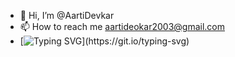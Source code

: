 - 👋 Hi, I’m @AartiDevkar
- 📫 How to reach me aartideokar2003@gmail.com
- [![Typing SVG](https://readme-typing-svg.demolab.com/?lines=Hey+there,;its+Aarti!!)](https://git.io/typing-svg)

